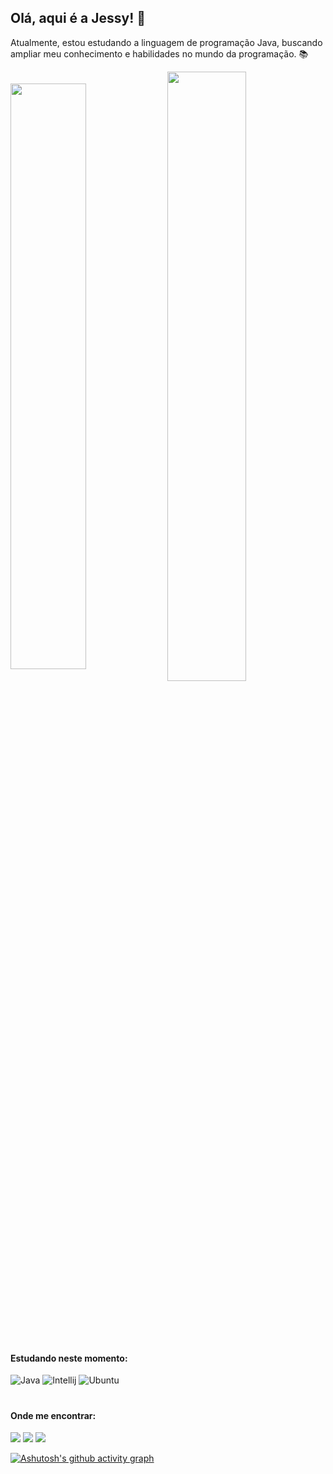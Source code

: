 ## Olá, aqui é a Jessy! 🌼

<p align="left"> Atualmente, estou estudando a linguagem de programação Java, buscando ampliar meu conhecimento e habilidades no mundo da programação. 📚</p>

<div  align="left" style="margin-bottom:100px">
<img width=49% align="center" src="https://github-readme-streak-stats.herokuapp.com?user=jessyferrs&theme=radical&date_format=M%20j%5B%2C%20Y%5D&mode=weekly" />
<img width=50% align="center" src="https://github-readme-stats-jessicas-projects-d9accd72.vercel.app/api/top-langs/?username=jessyferrs&show_icons=true&theme=radical&layout=compact" />
 </div>

#

#### Estudando neste momento:
![Java](https://img.shields.io/badge/java-%23ED8B00.svg?style=for-the-badge&logo=openjdk&logoColor=white)
![Intellij](https://img.shields.io/badge/Intellij%20Idea-000?logo=intellij-idea&style=for-the-badge)
![Ubuntu](https://img.shields.io/badge/Ubuntu-E95420?style=for-the-badge&logo=ubuntu&logoColor=white)&nbsp;
#

#### Onde me encontrar:
  <div> 
 <a href="https://instagram.com/jessyferrs" target="_blank"><img src="https://img.shields.io/badge/-Instagram-%23E4405F?style=for-the-badge&logo=instagram&logoColor=white" target="_blank"></a>
   <a href="https://www.linkedin.com/in/jessyferrs-45875016a" target="_blank"><img src="https://img.shields.io/badge/-LinkedIn-%230077B5?style=for-the-badge&logo=linkedin&logoColor=white" target="_blank"></a> 
  <a href = "mailto:contatojessyferrs@gmail.com"><img src="https://img.shields.io/badge/-Gmail-%23333?style=for-the-badge&logo=gmail&logoColor=white" target="_blank"></a>
   
[![Ashutosh's github activity graph](https://github-readme-activity-graph.vercel.app/graph?username=jessyferrs&bg_color=0d1117&color=EA58B3&line=b13583&point=ff9494&area=true&hide_border=true)](https://github.com/ashutosh00710/github-readme-activity-graph)
 
</div>
